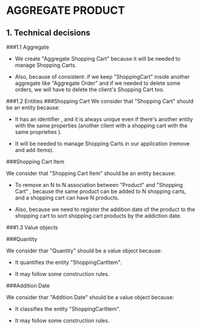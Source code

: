 # AGGREGATE PRODUCT

## 1. Technical decisions

###1.1 Aggregate

- We create "Aggregate Shopping Cart" because it will be needed to manage Shopping Carts.


- Also, because of consistent: if we keep "ShoppingCart" inside another aggregate like "Aggregate Order" and if we needed to delete some orders, we will have to delete the client's Shopping Cart too.


###1.2 Entities
###Shopping Cart
We consider that "Shopping Cart" should be an entity because:
- It has an identifier , and it is always unique even if there's another entity with the same properties (another client with a shopping cart with the same proprieties ).
  

- It will be needed to manage Shopping Carts in our application (remove and add items).

###Shopping Cart Item

We consider that "Shopping Cart Item" should be an entity because:

- To remove an N to N association between "Product" and "Shopping Cart" , because the same product can be added to N shopping carts, and a shopping cart can have N products.


- Also, because we need to register the addition date of the product to the shopping cart to sort shopping cart products by the addiction date.



###1.3 Value objects

###Quantity

We consider thar "Quantity" should be a value object because:

- It quantifies the entity "ShoppingCartItem".


- It may follow some construction rules.


###Addition Date

We consider thar "Addition Date" should be a value object because:

- It classifies the entity "ShoppingCartItem".


- It may follow some construction rules.

